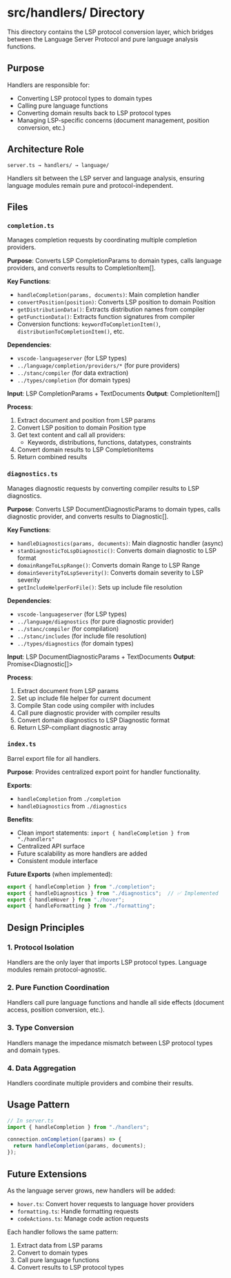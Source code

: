 # src/handlers/ Directory

This directory contains the LSP protocol conversion layer, which bridges between the Language Server Protocol and pure language analysis functions.

## Purpose

Handlers are responsible for:
- Converting LSP protocol types to domain types
- Calling pure language functions
- Converting domain results back to LSP protocol types
- Managing LSP-specific concerns (document management, position conversion, etc.)

## Architecture Role

```
server.ts → handlers/ → language/
```

Handlers sit between the LSP server and language analysis, ensuring language modules remain pure and protocol-independent.

## Files

### `completion.ts`
Manages completion requests by coordinating multiple completion providers.

**Purpose**: Converts LSP CompletionParams to domain types, calls language providers, and converts results to CompletionItem[].

**Key Functions**:
- `handleCompletion(params, documents)`: Main completion handler
- `convertPosition(position)`: Converts LSP position to domain Position
- `getDistributionData()`: Extracts distribution names from compiler
- `getFunctionData()`: Extracts function signatures from compiler
- Conversion functions: `keywordToCompletionItem()`, `distributionToCompletionItem()`, etc.

**Dependencies**:
- `vscode-languageserver` (for LSP types)
- `../language/completion/providers/*` (for pure providers)
- `../stanc/compiler` (for data extraction)
- `../types/completion` (for domain types)

**Input**: LSP CompletionParams + TextDocuments
**Output**: CompletionItem[]

**Process**:
1. Extract document and position from LSP params
2. Convert LSP position to domain Position type
3. Get text content and call all providers:
   - Keywords, distributions, functions, datatypes, constraints
4. Convert domain results to LSP CompletionItems
5. Return combined results

### `diagnostics.ts`
Manages diagnostic requests by converting compiler results to LSP diagnostics.

**Purpose**: Converts LSP DocumentDiagnosticParams to domain types, calls diagnostic provider, and converts results to Diagnostic[].

**Key Functions**:
- `handleDiagnostics(params, documents)`: Main diagnostic handler (async)
- `stanDiagnosticToLspDiagnostic()`: Converts domain diagnostic to LSP format
- `domainRangeToLspRange()`: Converts domain Range to LSP Range
- `domainSeverityToLspSeverity()`: Converts domain severity to LSP severity
- `getIncludeHelperForFile()`: Sets up include file resolution

**Dependencies**:
- `vscode-languageserver` (for LSP types)
- `../language/diagnostics` (for pure diagnostic provider)
- `../stanc/compiler` (for compilation)
- `../stanc/includes` (for include file resolution)
- `../types/diagnostics` (for domain types)

**Input**: LSP DocumentDiagnosticParams + TextDocuments
**Output**: Promise<Diagnostic[]>

**Process**:
1. Extract document from LSP params
2. Set up include file helper for current document
3. Compile Stan code using compiler with includes
4. Call pure diagnostic provider with compiler results
5. Convert domain diagnostics to LSP Diagnostic format
6. Return LSP-compliant diagnostic array

### `index.ts`
Barrel export file for all handlers.

**Purpose**: Provides centralized export point for handler functionality.

**Exports**: 
- `handleCompletion` from `./completion`
- `handleDiagnostics` from `./diagnostics`

**Benefits**:
- Clean import statements: `import { handleCompletion } from "./handlers"`
- Centralized API surface
- Future scalability as more handlers are added
- Consistent module interface

**Future Exports** (when implemented):
```typescript
export { handleCompletion } from "./completion";
export { handleDiagnostics } from "./diagnostics";  // ✅ Implemented
export { handleHover } from "./hover";
export { handleFormatting } from "./formatting";
```

## Design Principles

### 1. Protocol Isolation
Handlers are the only layer that imports LSP protocol types. Language modules remain protocol-agnostic.

### 2. Pure Function Coordination
Handlers call pure language functions and handle all side effects (document access, position conversion, etc.).

### 3. Type Conversion
Handlers manage the impedance mismatch between LSP protocol types and domain types.

### 4. Data Aggregation
Handlers coordinate multiple providers and combine their results.

## Usage Pattern

```typescript
// In server.ts
import { handleCompletion } from "./handlers";

connection.onCompletion((params) => {
  return handleCompletion(params, documents);
});
```

## Future Extensions

As the language server grows, new handlers will be added:
- `hover.ts`: Convert hover requests to language hover providers
- `formatting.ts`: Handle formatting requests
- `codeActions.ts`: Manage code action requests

Each handler follows the same pattern:
1. Extract data from LSP params
2. Convert to domain types
3. Call pure language functions  
4. Convert results to LSP protocol types